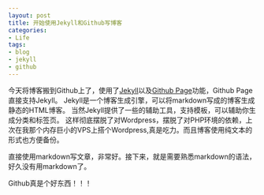 ```yaml
---
layout: post
title: 开始使用Jekyll和Github写博客
categories:
- Life
tags:
- blog
- jekyll
- github
---
```


今天将博客搬到Github上了，使用了[Jekyll](https://github.com/mojombo/jekyll)以及[Github Page](http://pages.github.com)功能，Github Page直接支持Jekyll。
Jekyll是一个博客生成引擎，可以将markdown写成的博客生成静态的HTML博客。
当然Jekyll提供了一些的辅助工具，支持模板，可以辅助你生成分类和标签页。
这样彻底摆脱了对Wordpress，摆脱了对PHP环境的依赖，上次在我那个内存巨小的VPS上搭个Wordpress,真是吃力。而且博客使用纯文本的形式也方便备份。

直接使用markdown写文章，非常好。接下来，就是需要熟悉markdown的语法，好久没有用markdown了。

Github真是个好东西！！！

